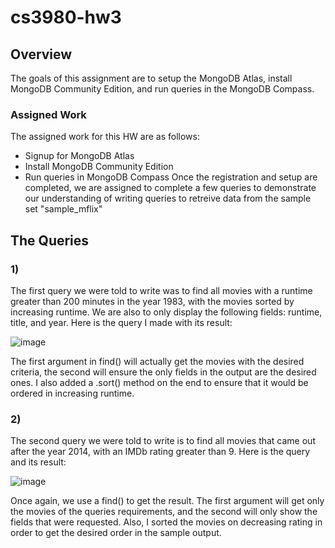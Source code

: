 # cs3980-hw3

## Overview

The goals of this assignment are to setup the MongoDB Atlas, install MongoDB Community Edition, and run queries in the MongoDB Compass.

### Assigned Work

The assigned work for this HW are as follows:

- Signup for MongoDB Atlas
- Install MongoDB Community Edition
- Run queries in MongoDB Compass
  Once the registration and setup are completed, we are assigned to complete a few queries to demonstrate our understanding of writing queries to retreive data from the sample set "sample_mflix"

## The Queries

### 1)

The first query we were told to write was to find all movies with a runtime greater than 200 minutes in the year 1983, with the movies sorted by increasing runtime. We are also to only display the following fields: runtime, title, and year.
Here is the query I made with its result:

![image](https://github.com/user-attachments/assets/908ab370-317b-4b19-a091-20e0e6c1ce10)

The first argument in find() will actually get the movies with the desired criteria, the second will ensure the only fields in the output are the desired ones. I also added a .sort() method on the end to ensure that it would be ordered in increasing runtime.

### 2)

The second query we were told to write is to find all movies that came out after the year 2014, with an IMDb rating greater than 9.
Here is the query and its result:

![image](https://github.com/user-attachments/assets/18f8a168-9b08-4a72-a0fe-775ef9239136)

Once again, we use a find() to get the result. The first argument will get only the movies of the queries requirements, and the second will only show the fields that were requested. Also, I sorted the movies on decreasing rating in order to get the desired order in the sample output.
